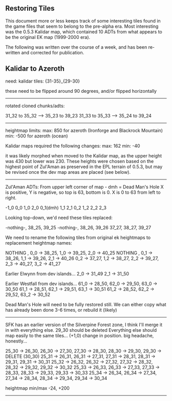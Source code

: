 ## Restoring Tiles

This document more or less keeps track of some interesting tiles found in the game files that seem to belong to the pre-alpha era.
Most interesting was the 0.5.3 Kalidar map, which contained 10 ADTs from what appears to be the original EK map (1999-2000 era).

The following was written over the course of a week, and has been re-written and corrected for publication.

## Kalidar to Azeroth 

need:
kalidar tiles: {31-35}_{29-30}

these need to be flipped around 90 degrees, and/or flipped horizontally

-----------
rotated cloned chunks/adts:

31_32 to 35_32  --> 35_23 to 39_23
31_33 to 35_33  --> 35_24 to 39_24

------------------------------------------------------

heightmap limits:
max: 850 for azeroth (Ironforge and Blackrock Mountain)
min: -500 for azeroth (ocean)

Kalidar maps required the following changes:
max: 162
min: -40

it was likely morphed when moved to the Kalidar map, as the upper height was 430 but lower was 230.
These heights were chosen based on the highest point of Zul'Aman as preserved in the EPL terrain of 0.5.3, but may be revised once the dev map areas are placed (see below).

-----------------------------------------------------

Zul'Aman ADTs: From upper left corner of map - 
dmh = Dead Man's Hole
X is positive, Y is negative, so top is 63, bottom is 0. X is 0 to 63 from left to right.

 -1_0 0_0      1_0  2_0
      0_1(dmh) 1_1  2_1
  0_2 1_2      2_2  2_3
       		   
Looking top-down, we'd need these tiles replaced:
			   
-nothing-, 38_25, 39_25
-nothing-, 38_26, 39_26
37_27,     38_27, 39_27
				   
We need to rename the following tiles from original ek heightmaps to replacement heightmap names:
				   
NOTHING     , 0_0 -> 38_25, 1_0 -> 39_25, 2_0 -> 40_25
NOTHING     , 0_1 -> 38_26, 1_1 -> 39_26, 2_1 -> 40_26
0_2 -> 37_27, 1,2 -> 38_27, 2_2 -> 39_27, 2_3 -> 40_27, 3_2 -> 41_27

Earlier Elwynn from dev islands...
2_0 -> 31_49
2_1 -> 31_50

Earlier Westfall from dev islands...
61_0 -> 28_50, 62_0 -> 29_50, 63_0 -> 30_50
61_1 -> 28_51, 62_1 -> 29_51, 63_1 -> 30_51
61_2 -> 28_52, 62_2 -> 29_52, 63_2 -> 30_52

Dead Man's Hole will need to be fully restored still. We can either copy what has already been done 3-6 times, or rebuild it (likely)

---------------------------------
SFK has an earlier version of the Silverpine Forest zone, I think I'll merge it in with everything else. 
29_30 should be deleted
Everything else should map easily to the same tiles... (+1,0) change in position. big headache, honestly...

25_30 -> 26_30, 26_30 -> 27_30, 27_30 -> 28_30, 28_30 -> 29_30, 29_30 -> DELETE (30_30)
25_31 -> 26_31, 26_31 -> 27_31, 27_31 -> 28_31, 28_31 -> 29_31, 29_31 -> 30_31
25_32 -> 26_32, 26_32 -> 27_32, 27_32 -> 28_32, 28_32 -> 29_32, 29_32 -> 30_32
25_33 -> 26_33, 26_33 -> 27_33, 27_33 -> 28_33, 28_33 -> 29_33, 29_33 -> 30_33
25_34 -> 26_34, 26_34 -> 27_34, 27_34 -> 28_34, 28_34 -> 29_34, 29_34 -> 30_34

heightmap min/max -24, +200

---------------------------------
